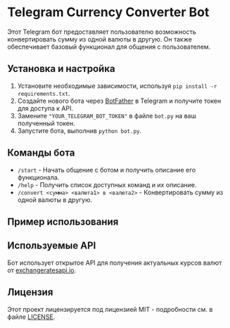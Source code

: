# Telegram Currency Converter Bot

Этот Telegram бот предоставляет пользователю возможность конвертировать сумму из одной валюты в другую. Он также обеспечивает базовый функционал для общения с пользователем.

## Установка и настройка

1. Установите необходимые зависимости, используя `pip install -r requirements.txt`.
2. Создайте нового бота через [BotFather](https://telegram.me/BotFather) в Telegram и получите токен для доступа к API.
3. Замените `"YOUR_TELEGRAM_BOT_TOKEN"` в файле `bot.py` на ваш полученный токен.
4. Запустите бота, выполнив `python bot.py`.

## Команды бота

- `/start` - Начать общение с ботом и получить описание его функционала.
- `/help` - Получить список доступных команд и их описание.
- `/convert <сумма> <валюта1> в <валюта2>` - Конвертировать сумму из одной валюты в другую.

## Пример использования

## Используемые API

Бот использует открытое API для получения актуальных курсов валют от [exchangeratesapi.io](https://exchangeratesapi.io/).

## Лицензия

Этот проект лицензируется под лицензией MIT - подробности см. в файле [LICENSE](LICENSE).

